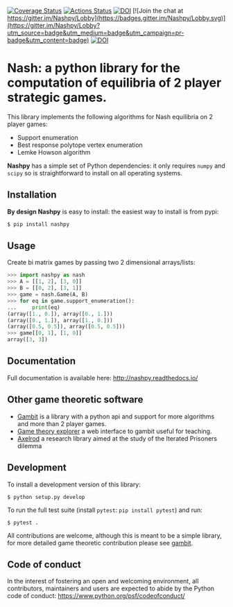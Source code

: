 [![Coverage
Status](https://coveralls.io/repos/github/drvinceknight/Nashpy/badge.svg?branch=master)](https://coveralls.io/github/drvinceknight/Nashpy?branch=master)
[![Actions Status](https://github.com/drvinceknight/Nashpy/Test_on_MacOS_and_ubuntu/badge.svg)](https://github.com/drvinceknight/Nashpy/actions)
[![DOI](https://zenodo.org/badge/DOI/10.5281/zenodo.596758.svg)](https://doi.org/10.5281/zenodo.596758)
[![Join the chat at
https://gitter.im/Nashpy/Lobby](https://badges.gitter.im/Nashpy/Lobby.svg)](https://gitter.im/Nashpy/Lobby?utm_source=badge&utm_medium=badge&utm_campaign=pr-badge&utm_content=badge)
[![DOI](http://joss.theoj.org/papers/10.21105/joss.00904/status.svg)](https://doi.org/10.21105/joss.00904)

# Nash: a python library for the computation of equilibria of 2 player strategic games.

This library implements the following algorithms for Nash equilibria on 2 player
games:

- Support enumeration
- Best response polytope vertex enumeration
- Lemke Howson algorithm

**Nashpy** has a simple set of Python dependencies: it only requires `numpy`
and `scipy` so is straightforward to install on all operating systems.

## Installation

**By design Nashpy** is easy to install: the easiest way to install is from
pypi:

```bash
$ pip install nashpy
```

## Usage

Create bi matrix games by passing two 2 dimensional arrays/lists:

```python
>>> import nashpy as nash
>>> A = [[1, 2], [3, 0]]
>>> B = [[0, 2], [3, 1]]
>>> game = nash.Game(A, B)
>>> for eq in game.support_enumeration():
...     print(eq)
(array([1., 0.]), array([0., 1.]))
(array([0., 1.]), array([1., 0.]))
(array([0.5, 0.5]), array([0.5, 0.5]))
>>> game[[0, 1], [1, 0]]
array([3, 3])

```
## Documentation

Full documentation is available here: http://nashpy.readthedocs.io/

## Other game theoretic software

- [Gambit](http://www.gambit-project.org/) is a library with a python api and
  support for more algorithms and more than 2 player games.
- [Game theory explorer](http://gte.csc.liv.ac.uk/index/) a web interface to
  gambit useful for teaching.
- [Axelrod](http://axelrod.readthedocs.io/en/stable/) a research library aimed
  at the study of the Iterated Prisoners dilemma


## Development

To install a development version of this library:

```
$ python setup.py develop
```

To run the full test suite (install `pytest`: `pip install pytest`) and run:

```
$ pytest .
```

All contributions are welcome, although this is meant to be a simple library,
for more detailed game theoretic contribution please see
[gambit](https://github.com/gambitproject/gambit).

## Code of conduct

In the interest of fostering an open and welcoming environment, all
contributors, maintainers and users are expected to abide by the Python code of
conduct: https://www.python.org/psf/codeofconduct/
